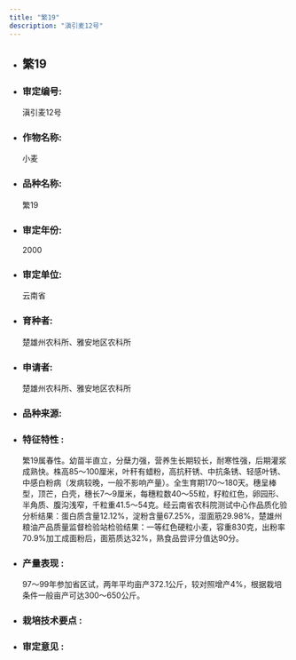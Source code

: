 ```yaml
---
title: "繁19"
description: "滇引麦12号"
---
```

* ## 繁19
* ###  审定编号:  
   滇引麦12号

*  ### 作物名称:  
   小麦

*   ###  品种名称: 
    繁19

*   ### 审定年份: 
    2000

*   ### 审定单位:  
    云南省

*   ### 育种者:  
    楚雄州农科所、雅安地区农科所

*   ### 申请者:  
    楚雄州农科所、雅安地区农科所

*   ### 品种来源:  
    

*   ### 特征特性 : 
    繁19属春性。幼苗半直立，分蘖力强，营养生长期较长，耐寒性强，后期灌浆成熟快。株高85～100厘米，叶秆有蜡粉，高抗秆锈、中抗条锈、轻感叶锈、中感白粉病（发病较晚，一般不影响产量）。全生育期170～180天。穗呈棒型，顶芒，白壳，穗长7～9厘米，每穗粒数40～55粒，籽粒红色，卵园形、半角质、腹沟浅窄，千粒重41.5～54克。经云南省农科院测试中心作品质化验分析结果：蛋白质含量12.12%，淀粉含量67.25%，湿面筋29.98%，楚雄州粮油产品质量监督检验站检验结果：一等红色硬粒小麦，容重830克，出粉率70.9%加工成面粉后，面筋质达32%，熟食品尝评分值达90分。

*   ### 产量表现 : 
    97～99年参加省区试，两年平均亩产372.1公斤，较对照增产4%，根据栽培条件一般亩产可达300～650公斤。

*   ### 栽培技术要点 : 
    

*   ### 审定意见 : 
    
